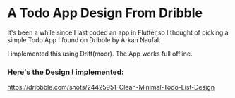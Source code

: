 # A Todo App Design From Dribble

It's been a while since I last coded an app in Flutter,so I thought of picking a simple Todo App I found on Dribble by Arkan Naufal.

I implemented this using Drift(moor). The App works full offline. 

### Here's the Design I implemented:
https://dribbble.com/shots/24425951-Clean-Minimal-Todo-List-Design

